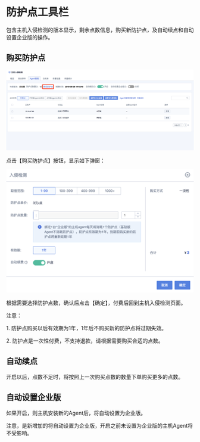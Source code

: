 

# 防护点工具栏

包含主机入侵检测的版本显示，剩余点数信息，购买新防护点，及自动续点和自动设置企业版的操作。

## 购买防护点

![](/images/operation/购买防护点.png)

点击【购买防护点】按钮，显示如下弹窗：

![](/images/operation/防护点.png)

根据需要选择防护点数，确认后点击【确定】，付费后回到主机入侵检测页面。

<wrap em>注意：</wrap>

1\. 防护点购买以后<wrap em>有效期为1年</wrap>，1年后不购买新的防护点将过期失效。

2\. 防护点是一次性付费，<wrap em>不支持退款</wrap>，请根据需要购买合适的点数。

## 自动续点

开启以后，点数不足时，将按照上一次购买点数的数量下单购买更多的点数。

## 自动设置企业版

如果开启，则主机安装新的Agent后，将自动设置为企业版。

<wrap em>注意</wrap>，是新增加的将自动设置为企业版，开启之前未设置为企业版的主机Agent将不受影响。
